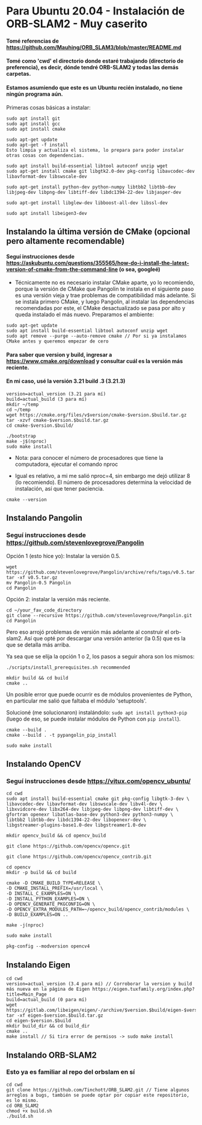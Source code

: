 # Para Ubuntu 20.04 - Instalación de ORB-SLAM2 - Muy caserito
#### Tomé referencias de https://github.com/Mauhing/ORB_SLAM3/blob/master/README.md
#### Tomé como 'cwd' el directorio donde estaré trabajando (directorio de preferencia), es decir, dónde tendré ORB-SLAM2 y todas las demás carpetas.
#### Estamos asumiendo que este es un Ubuntu recién instalado, no tiene ningún programa aún.

Primeras cosas básicas a instalar:

```
sudo apt install git
sudo apt install gcc
sudo apt install cmake

sudo apt-get update
sudo apt-get -f install
Esto limpia y actualiza el sistema, lo prepara para poder instalar otras cosas con dependencias.

sudo apt install build-essential libtool autoconf unzip wget
sudo apt-get install cmake git libgtk2.0-dev pkg-config libavcodec-dev libavformat-dev libswscale-dev

sudo apt-get install python-dev python-numpy libtbb2 libtbb-dev libjpeg-dev libpng-dev libtiff-dev libdc1394-22-dev libjasper-dev

sudo apt-get install libglew-dev libboost-all-dev libssl-dev

sudo apt install libeigen3-dev
```

## Instalando la última versión de CMake (opcional pero altamente recomendable)
#### Seguí instrucciones desde https://askubuntu.com/questions/355565/how-do-i-install-the-latest-version-of-cmake-from-the-command-line (o sea, googleé)
* Técnicamente no es necesario instalar CMake aparte, yo lo recomiendo, porque la versión de CMake que Pangolin te instala en el siguiente paso es una versión vieja y trae problemas de compatibilidad más adelante. Si se instala primero CMake, y luego Pangolin, al instalar las dependencias recomendadas por este, el CMake desactualizado se pasa por alto y queda instalado el más nuevo.
Preparamos el ambiente:

```
sudo apt-get update
sudo apt install build-essential libtool autoconf unzip wget
sudo apt remove --purge --auto-remove cmake // Por si ya instalamos CMake antes y queremos empezar de cero
```

#### Para saber que version y build, ingresar a https://www.cmake.org/download y consultar cuál es la versión más reciente.
#### En mi caso, usé la versión 3.21 build .3 (3.21.3)

```
version=actual_version (3.21 para mí)
build=actual_build (3 para mí)
mkdir ~/temp
cd ~/temp
wget https://cmake.org/files/v$version/cmake-$version.$build.tar.gz
tar -xzvf cmake-$version.$build.tar.gz
cd cmake-$version.$build/

./bootstrap
make -j$(nproc)
sudo make install
```

* Nota: para conocer el número de procesadores que tiene la computadora, ejecutar el comando nproc

* Igual es relativo, a mi me salió nproc=4, sin embargo me dejó utilizar 8 (lo recomiendo). El número de procesadores determina la velocidad de instalación, así que tener paciencia.

```
cmake --version
```

## Instalando Pangolin
### Seguí instrucciones desde https://github.com/stevenlovegrove/Pangolin

Opción 1 (esto hice yo): Instalar la versión 0.5.
```
wget https://github.com/stevenlovegrove/Pangolin/archive/refs/tags/v0.5.tar.gz
tar -xf v0.5.tar.gz
mv Pangolin-0.5 Pangolin
cd Pangolin
```

Opción 2: instalar la versión más reciente.

```
cd ~/your_fav_code_directory
git clone --recursive https://github.com/stevenlovegrove/Pangolin.git
cd Pangolin 
```
Pero eso arrojó problemas de versión más adelante al construir el orb-slam2. Así que opté por descargar una versión anterior (la 0.5) que es la que se detalla más arriba.

Ya sea que se elija la opción 1 o 2, los pasos a seguir ahora son los mismos:

```
./scripts/install_prerequisites.sh recommended

mkdir build && cd build
cmake ..
```

Un posible error que puede ocurrir es de módulos provenientes de Python, en particular me salió que faltaba el módulo 'setuptools'.

Solucioné (me solucionaron) instalándolo: ``` sudo apt install python3-pip ``` (luego de eso, se puede instalar módulos de Python con ```pip install```).

```
cmake --build .
cmake --build . -t pypangolin_pip_install

sudo make install
```

## Instalando OpenCV
### Seguí instrucciones desde https://vitux.com/opencv_ubuntu/

```
cd cwd
sudo apt install build-essential cmake git pkg-config libgtk-3-dev \
libavcodec-dev libavformat-dev libswscale-dev libv4l-dev \
libxvidcore-dev libx264-dev libjpeg-dev libpng-dev libtiff-dev \
gfortran openexr libatlas-base-dev python3-dev python3-numpy \
libtbb2 libtbb-dev libdc1394-22-dev libopenexr-dev \
libgstreamer-plugins-base1.0-dev libgstreamer1.0-dev

mkdir opencv_build && cd opencv_build

git clone https://github.com/opencv/opencv.git

git clone https://github.com/opencv/opencv_contrib.git

cd opencv
mkdir -p build && cd build

cmake -D CMAKE_BUILD_TYPE=RELEASE \
-D CMAKE_INSTALL_PREFIX=/usr/local \
-D INSTALL_C_EXAMPLES=ON \
-D INSTALL_PYTHON_EXAMPLES=ON \
-D OPENCV_GENERATE_PKGCONFIG=ON \
-D OPENCV_EXTRA_MODULES_PATH=~/opencv_build/opencv_contrib/modules \
-D BUILD_EXAMPLES=ON ..

make -j(nproc) 

sudo make install

pkg-config --modversion opencv4
```

## Instalando Eigen

```
cd cwd
version=actual_version (3.4 para mí) // Corroborar la version y build más nueva en la página de Eigen https://eigen.tuxfamily.org/index.php?title=Main_Page
build=actual_build (0 para mí)
wget https://gitlab.com/libeigen/eigen/-/archive/$version.$build/eigen-$version.$build.tar.gz
tar -xf eigen-$version.$build.tar.gz
cd eigen-$version.$build
mkdir build_dir && cd build_dir
cmake ..
make install // Si tira error de permisos -> sudo make install
```

## Instalando ORB-SLAM2
### Esto ya es familiar al repo del orbslam en sí

```
cd cwd
git clone https://github.com/Tinchott/ORB_SLAM2.git // Tiene algunos arreglos a bugs, también se puede optar por copiar este repositorio, es lo mismo.
cd ORB_SLAM2
chmod +x build.sh
./build.sh
```
